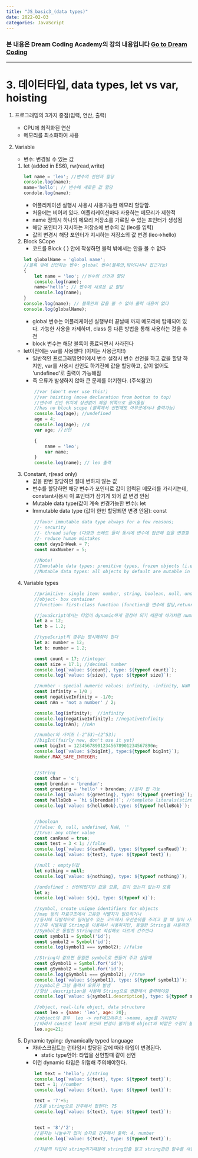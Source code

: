 ```yaml
---
title: "JS_basic3_(data types)"
date: 2022-02-03 
categories: JavaScript
---
```

### 본 내용은 Dream Coding Academy의 강의 내용입니다 [Go to Dream Coding][dreamCodingLink]  

[dreamCodingLink]:  https://academy.dream-coding.com "Go Dream Coding"
- - - 
# 3. 데이터타입, data types, let vs var, hoisting 

1. 프로그래밍의 3가지 중점(입력, 연산, 출력)
    - CPU에 최적화된 연산
    - 메모리를 최소화하여 사용

2. Variable
    - 변수: 변경될 수 있는 값
    1. let (added in ES6), rw(read,write)
        ```javascript
        let name = 'leo'; //변수의 선언과 할당
        console.log(name);
        name='hello'; // 변수에 새로운 값 할당
        condole.log(name);
        ```
        - 어플리케이션 실행시 사용시 사용가능한 메모리 할당함.
        - 처음에는 비어져 있다. 어플리케이션마다 사용하는 메모리가 제한적
        - name 정의시 하나의 메모리 저장소를 가르킬 수 있는 포인터가 생성됨
        - 해당 포인터가 지시하는 저장소에 변수의 값 (leo를 입력)
        - 값의 변경시 해당 포인터가 지시하는 저장소의 값 변경 (leo->hello)
    2. Block SCope
        - 코드를 Block { } 안에 작성하면 블럭 밖에서는 안을 볼 수 없다
        ```javascript
        let globalName = 'global name'; 
        //블록 밖에 선언하는 변수: global 변수(블록안,밖어디서나 접근가능)
        {
            let name = 'leo'; //변수의 선언과 할당
            console.log(name);
            name='hello'; // 변수에 새로운 값 할당
            console.log(name);
        }
        console.log(name); // 블록안의 값을 볼 수 없어 출력 내용이 없다
        console.log(globalName);
        ```
        - global 변수는 어플리케이션 실행부터 끝날때 까지 메모리에 탑재되어 있다. 가능한 사용을 자제하며, class 등 다른 방법을 통해 사용하는 것을 추천
        - block 변수는 해당 블록이 종료되면서 사라진다
    - let이전에는 var를 사용했다 (이제는 사용금지!!)
        - 일반적인 프로그래밍언어에서 변수 설정시 변수 선언을 하고 값을 할당 하지만, var를 사용시 선언도 하기전에 값을 할당하고,
        값이 없어도 'undefined'로 출력이 가능해짐
        - 즉 오류가 발생하지 않아 큰 문제를 야기한다. (주석참고)
        ```javascript
            //var (don't ever use this!)
            //var hoisting (move declaration from bottom to top)
            //변수의 선언 위치에 상관없이 제일 위쪽으로 끌어올림
            //has no block scope (블록에서 선언해도 아무곳에서나 출력가능)
            console.log(age); //undefined 
            age = 4;
            console.log(age); //4
            var age; //선언

            {
                name = 'leo';
                var name;
            }
            console.log(name); // leo 출력
        ```
    3. Constant, r(read only)
        - 값을 한번 할당하면 절대 변하지 않는 값
        - 변수를 할당하면 해당 변수가 포인터로 값이 입력된 메모리를 가리키는데, constant사용시 이 포인터가 잠기게 되어 값 변경 안됨
        - Mutable data type(값이 계속 변경가능한 변수): let
        - Immutable data type (값이 한번 할당되면 변경 안됨): const
        ```javascript
            //favor immutable data type always for a few reasons;
            //- security 
            //- thread safey (다양한 쓰레드 들이 동시에 변수에 접근해 값을 변경할 때 문제가 발생)
            //- reduce human mistakes
            const daysInWeek = 7;
            const maxNumber = 5;
            
            //Note!
            //Immutable data types: premitive types, frozen objects (i.e. object.freeze())
            //Mutable data types: all objects by default are mutable in JS
        ```
    4. Variable types
        ```javascript
            //primitive- single item: number, string, boolean, null, undefined, symbol
            //object- box container
            //function- first-class function (function을 변수에 할당,retunr가능)

            //javaScript에서는 타입이 dynamic하게 결정이 되기 때문에 하기처럼 number 등 타입을 명시하지 않아도 됨.
            let a = 12;
            let b = 1.2; 

            //typeScript의 경우는 명시해줘야 한다
            let a: number = 12;
            let b: number = 1.2;

            const count = 17; //integer
            const size = 17.1; //decimal number
            console.log(`value: ${count}, type: ${typeof count}`);
            console.log(`value: ${size}, type: ${typeof size}`);

            //number - special numeric values: infinity, -infinity, NaN
            const infinity = 1/0 ;
            const negativeInfinity = -1/0;
            const nAn = 'not a number' / 2;

            console.log(infinity);  //infinity
            console.log(negativeInfinity); //negativeInfinity
            console.log(nAn); //nAn

            //number의 사이즈 (-2^53)~(2^53);
            //bigInt(fairly new, don't use it yet)
            const bigInt = 123456789012345678901234567890n;
            console.log(`value: ${bigInt}, type:${typeof bigInt}`);
            Number.MAX_SAFE_INTEGER;


            //string
            const char = 'c';
            const brendan = 'brendan';
            const greeting = 'hello' + brendan; //문자 합 가능
            console.log(`value: ${greeting}, type: ${typeof greeting}`);
            const helloBob = `hi ${brendan}!`; //templete literals(stirng)-> '를 사용하지 않고 $로 간단하게 표현가능
            console.log(`value: ${helloBob},type: ${typeof helloBob}`);


            //boolean
            //false: 0, null, undefined, NaN, ''
            //true: any other value
            const canRead = true;
            const test = 3 < 1; //false
            console.log(`value: ${canRead}, type: ${typeof canRead}`);
            console.log(`value: ${test}, type: ${typeof test}`);

            //null : empty인값
            let nothing = null; 
            console.log(`value: ${nothing}, type: ${typeof nothing}`);

            //undefined : 선언되었지만 값을 모름, 값이 있는지 없는지 모름
            let x; 
            console.log(`value: ${x}, type: ${typeof x}`);

            //symbol, create unique identifiers for objects
            //map 등의 자료구조에서 고유한 식별자가 필요하거나 
            //동시에 다발적으로 일어날수 있는 코드에서 우선순위를 주려고 할 때 많이 사용
            //간혹 식별자를 String을 이용해서 사용하지만, 동일한 String을 사용하면 동일한 식별자로 간주
            //Symbol은 동일한 String으로 작성해도 다르게 간주한다
            const symbol1 = Symbol('id');
            const symbol2 = Symbol('id');
            console.log(symbol1 === symbol2); //false

            //String이 같으면 동일한 symbol로 만들어 주고 싶을때
            const gSymbol1 = Symbol.for('id');
            const gSymbol2 = Symbol.for('id');
            console.log(gSymbol1 === gSymbol2); //true
            console.log(`value: ${symbol1}, type: ${typeof symbol1}`);
            //symbol은 그냥 출력시 오류가 발생
            //항상 .description을 사용해 String으로 변환해서 출력해야함
            console.log(`value: ${symbol1.description}, type: ${typeof symbol1}`);

            //object, real-life object, data structure
            const leo = {name: 'leo', age: 20};
            //object의 경우  leo -> ref메모리주소 ->name, age를 가리킨다
            //따라서 const로 leo의 포인터 변경이 불가능해 object의 바깥은 수정이 불가능 하지만 name과 age의 포인터는 수정이 가능해 해당 값을 수정할 수 있다.
            leo.age=21;
        ```
    5. Dynamic typing: dynamically typed language
        - 자바스크립트는 런타임시 할당된 값에 따라 타입이 변경된다.
            - static type언어: 타입을 선언할때 같이 선언
        - 이런 dynamic 타입은 위험해 주의해야한다.
        ```javascript
            let text = 'hello'; //string
            console.log(`value: ${text}, type: ${typeof text}`);
            text = 1; //number
            console.log(`value: ${text}, type: ${typeof text}`);

            text = '7'+5; 
            //5를 string으로 간주해서 합한다: 75
            console.log(`value: ${text}, type: ${typeof text}`);


            text = '8'/'2'; 
            //문자는 나눌수가 없어 숫자로 간주해서 출력: 4, number
            console.log(`value: ${text}, type: ${typeof text}`);

            //처음의 타입이 string이기때문에 string인줄 알고 string관련 함수를 사용할경우 에러가 발생하게 된다
        ```
